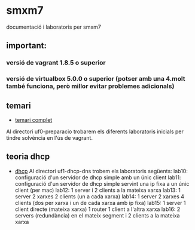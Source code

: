 # smxm7
documentació i laboratoris per smxm7

## important: 
### versió de vagrant 1.8.5 o superior
### versió de virtualbox 5.0.0 o superior (potser amb una 4.molt també funciona, però millor evitar problemes adicionals)

## temari
- [temari complet](https://gitlab.com/joanq/SMX-M7-Serveis)

Al directori uf0-preparacio trobarem els diferents laboratoris inicials per tindre solvència en l'ús de vagrant.

## teoria dhcp
- [dhcp](https://gitlab.com/joanq/SMX-M7-Serveis/tree/master/UF1/dhcp)
Al directori uf1-dhcp-dns trobem els laboratoris següents:
lab10: configuració d'un servidor de dhcp simple amb un únic client
lab11: configuració d'un servidor de dhcp simple servint una ip fixa a un únic client (per mac)
lab12: 1 server i 2 clients a la mateixa xarxa
lab13: 1 server 2 xarxes 2 clients (un a cada xarxa)
lab14: 1 server 2 xarxes 4 clients (dos per xarxa i un de cada xarxa amb ip fixa)
lab15: 1 server 1 client directe (mateixa xarxa) 1 router 1 client a l'altra xarxa
lab16: 2 servers (redundància) en el mateix segment i 2 clients a la mateixa xarxa

